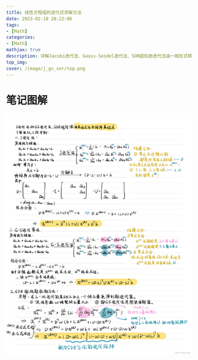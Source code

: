 ```yaml
---
title: 线性方程组的迭代式求解方法
date: 2023-02-10 20:22:06
tags:
- [Math]
categories: 
- [Math]
mathjax: true
description: 详解Jacobi迭代法、Gauss-Seidel迭代法、SOR超松弛迭代法由一般形式转化为矩阵形式
top_img: 
cover: /image/j_gs_sor/top.png
---
```


# 笔记图解

![1](/image/j_gs_sor/1.jpeg)